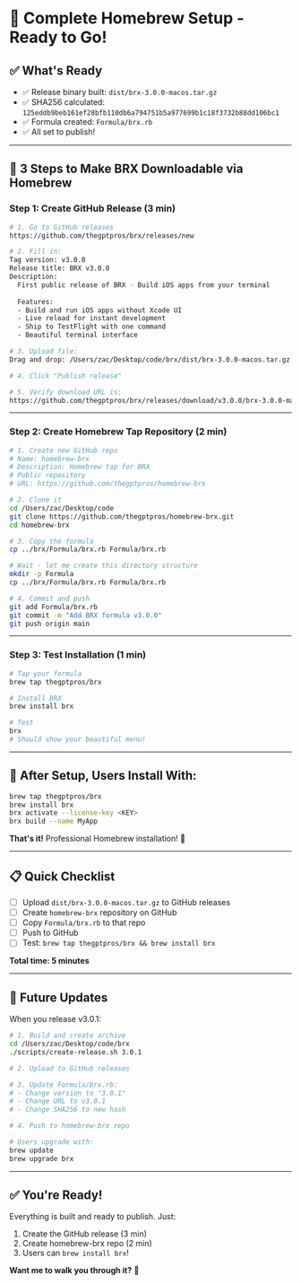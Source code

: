 # 🍺 Complete Homebrew Setup - Ready to Go!

## ✅ What's Ready

- ✅ Release binary built: `dist/brx-3.0.0-macos.tar.gz`
- ✅ SHA256 calculated: `125eddb9beb161ef28bfb110db6a794751b5a977699b1c18f3732b88dd106bc1`
- ✅ Formula created: `Formula/brx.rb`
- ✅ All set to publish!

---

## 🚀 3 Steps to Make BRX Downloadable via Homebrew

### **Step 1: Create GitHub Release (3 min)**

```bash
# 1. Go to GitHub releases
https://github.com/thegptpros/brx/releases/new

# 2. Fill in:
Tag version: v3.0.0
Release title: BRX v3.0.0
Description: 
  First public release of BRX - Build iOS apps from your terminal
  
  Features:
  - Build and run iOS apps without Xcode UI
  - Live reload for instant development
  - Ship to TestFlight with one command
  - Beautiful terminal interface

# 3. Upload file:
Drag and drop: /Users/zac/Desktop/code/brx/dist/brx-3.0.0-macos.tar.gz

# 4. Click "Publish release"

# 5. Verify download URL is:
https://github.com/thegptpros/brx/releases/download/v3.0.0/brx-3.0.0-macos.tar.gz
```

---

### **Step 2: Create Homebrew Tap Repository (2 min)**

```bash
# 1. Create new GitHub repo
# Name: homebrew-brx
# Description: Homebrew tap for BRX
# Public repository
# URL: https://github.com/thegptpros/homebrew-brx

# 2. Clone it
cd /Users/zac/Desktop/code
git clone https://github.com/thegptpros/homebrew-brx.git
cd homebrew-brx

# 3. Copy the formula
cp ../brx/Formula/brx.rb Formula/brx.rb

# Wait - let me create this directory structure
mkdir -p Formula
cp ../brx/Formula/brx.rb Formula/brx.rb

# 4. Commit and push
git add Formula/brx.rb
git commit -m "Add BRX formula v3.0.0"
git push origin main
```

---

### **Step 3: Test Installation (1 min)**

```bash
# Tap your formula
brew tap thegptpros/brx

# Install BRX
brew install brx

# Test
brx
# Should show your beautiful menu!
```

---

## 🎯 **After Setup, Users Install With:**

```bash
brew tap thegptpros/brx
brew install brx
brx activate --license-key <KEY>
brx build --name MyApp
```

**That's it!** Professional Homebrew installation! 🍺

---

## 📋 **Quick Checklist**

- [ ] Upload `dist/brx-3.0.0-macos.tar.gz` to GitHub releases
- [ ] Create `homebrew-brx` repository on GitHub
- [ ] Copy `Formula/brx.rb` to that repo
- [ ] Push to GitHub
- [ ] Test: `brew tap thegptpros/brx && brew install brx`

**Total time: 5 minutes**

---

## 🔄 **Future Updates**

When you release v3.0.1:

```bash
# 1. Build and create archive
cd /Users/zac/Desktop/code/brx
./scripts/create-release.sh 3.0.1

# 2. Upload to GitHub releases

# 3. Update Formula/brx.rb:
# - Change version to "3.0.1"
# - Change URL to v3.0.1
# - Change SHA256 to new hash

# 4. Push to homebrew-brx repo

# Users upgrade with:
brew update
brew upgrade brx
```

---

## ✅ **You're Ready!**

Everything is built and ready to publish. Just:
1. Create the GitHub release (3 min)
2. Create homebrew-brx repo (2 min)
3. Users can `brew install brx`!

**Want me to walk you through it?** 🚀

